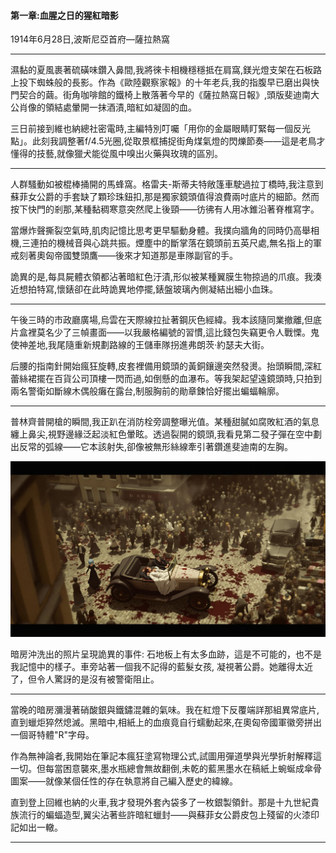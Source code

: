
#### 第一章:血腥之日的猩紅暗影  
1914年6月28日,波斯尼亞首府—薩拉熱窩  

---

濕黏的夏風裹著硫磺味鑽入鼻間,我將徠卡相機穩穩抵在肩窩,鎂光燈支架在石板路上投下蜘蛛般的長影。作為《歐陸觀察家報》的十年老兵,我的指腹早已磨出與快門契合的繭。街角咖啡館的鐵椅上散落著今早的《薩拉熱窩日報》,頭版斐迪南大公肖像的領結處暈開一抹酒漬,暗紅如凝固的血。

三日前接到維也納總社密電時,主編特別叮囑「用你的金屬眼睛盯緊每一個反光點」。此刻我調整著f/4.5光圈,從取景框捕捉街角煤氣燈的閃爍節奏——這是老鳥才懂得的技藝,就像獵犬能從風中嗅出火藥與玫瑰的區別。

---

人群騷動如被棍棒捅開的馬蜂窩。格雷夫-斯蒂夫特敞篷車駛過拉丁橋時,我注意到蘇菲女公爵的手套缺了顆珍珠鈕扣,那是獨家鏡頭值得浪費兩吋底片的細節。然而按下快門的剎那,某種黏稠寒意突然爬上後頸——彷彿有人用冰錐沿著脊椎寫字。

當爆炸聲撕裂空氣時,肌肉記憶比思考更早驅動身體。我撲向牆角的同時仍高舉相機,三連拍的機械音與心跳共振。煙塵中的斷掌落在鏡頭前五英尺處,無名指上的軍戒刻著奧匈帝國雙頭鷹——後來才知道那是車隊副官的手。

詭異的是,每具屍體衣領都沾著暗紅色汙漬,形似被某種翼膜生物掠過的爪痕。我湊近想拍特寫,懷錶卻在此時詭異地停擺,錶盤玻璃內側凝結出細小血珠。

---

午後三時的市政廳廣場,烏雲在天際線拉扯著鋼灰色經緯。我本該隨同業撤離,但底片盒裡莫名少了三幀畫面——以我嚴格編號的習慣,這比錢包失竊更令人戰慄。鬼使神差地,我尾隨重新規劃路線的王儲車隊拐進弗朗茨·約瑟夫大街。

后腰的指南針開始瘋狂旋轉,皮套裡備用鏡頭的黃銅鑲邊突然發燙。抬頭瞬間,深紅蕾絲裙擺在百貨公司頂樓一閃而過,如倒懸的血瀑布。等我架起望遠鏡頭時,只拍到兩名警衛如斷線木偶般癱在露台,制服胸前的勛章鍊恰好擺出蝙蝠輪廓。

---

普林齊普開槍的瞬間,我正趴在消防栓旁調整曝光值。某種甜膩如腐敗紅酒的氣息纏上鼻尖,視野邊緣泛起淡紅色暈眩。透過裂開的鏡頭,我看見第二發子彈在空中劃出反常的弧線——它本該射失,卻像被無形絲線牽引著鑽進斐迪南的左胸。

![](./JAWNW0V9R6KXC78J3B58936RP0.jpeg)

暗房沖洗出的照片呈現詭異的事件: 石地板上有太多血跡，這是不可能的，也不是我記憶中的樣子。車旁站著一個我不記得的藍髮女孩, 凝視著公爵。她離得太近了，但令人驚訝的是沒有被警衛阻止。

---

當晚的暗房瀰漫著硝酸銀與鐵鏽混雜的氣味。我在紅燈下反覆端詳那組異常底片,直到蠟炬猝然熄滅。黑暗中,相紙上的血痕竟自行蠕動起來,在奧匈帝國軍徽旁拼出一個哥特體"R"字母。

作為無神論者,我開始在筆記本瘋狂塗寫物理公式,試圖用彈道學與光學折射解釋這一切。但每當困意襲來,墨水瓶總會無故翻倒,未乾的藍黑墨水在稿紙上蜿蜒成傘骨圖案——就像某個任性的存在執意將自己編入歷史的緯線。

直到登上回維也納的火車,我才發現外套內袋多了一枚銀製領針。那是十九世紀貴族流行的蝙蝠造型,翼尖沾著些許暗紅蠟封——與蘇菲女公爵皮包上殘留的火漆印記如出一轍。

---
